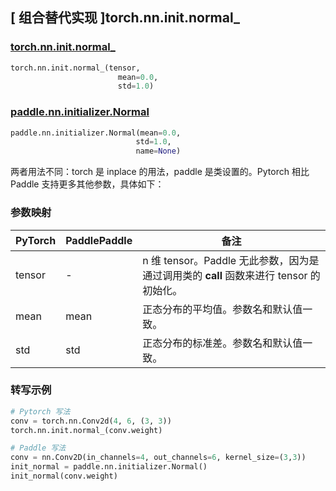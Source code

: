 ## [ 组合替代实现 ]torch.nn.init.normal_

### [torch.nn.init.normal_](https://pytorch.org/docs/stable/nn.init.html?highlight=normal_#torch.nn.init.normal_)

```python
torch.nn.init.normal_(tensor,
                        mean=0.0,
                        std=1.0)
```

### [paddle.nn.initializer.Normal](https://www.paddlepaddle.org.cn/documentation/docs/zh/develop/api/paddle/nn/initializer/Normal_cn.html)

```python
paddle.nn.initializer.Normal(mean=0.0,
                            std=1.0,
                            name=None)
```

两者用法不同：torch 是 inplace 的用法，paddle 是类设置的。Pytorch 相比 Paddle 支持更多其他参数，具体如下：

### 参数映射
| PyTorch       | PaddlePaddle | 备注                                                   |
| ------------- | ------------ | ------------------------------------------------------ |
| tensor        | -          | n 维 tensor。Paddle 无此参数，因为是通过调用类的 __call__ 函数来进行 tensor 的初始化。    |
| mean          |  mean          | 正态分布的平均值。参数名和默认值一致。               |
| std           |  std         | 正态分布的标准差。参数名和默认值一致。               |

### 转写示例
```python
# Pytorch 写法
conv = torch.nn.Conv2d(4, 6, (3, 3))
torch.nn.init.normal_(conv.weight)

# Paddle 写法
conv = nn.Conv2D(in_channels=4, out_channels=6, kernel_size=(3,3))
init_normal = paddle.nn.initializer.Normal()
init_normal(conv.weight)
```
